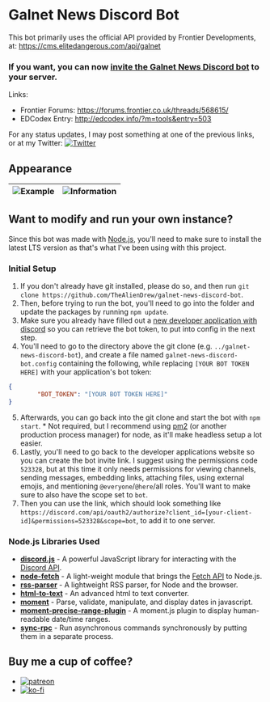 # Galnet News Discord Bot
This bot primarily uses the official API provided by Frontier Developments, at: https://cms.elitedangerous.com/api/galnet

### If you want, you can now [invite the Galnet News Discord bot](https://discord.com/api/oauth2/authorize?client_id=609713919644401664&permissions=523328&scope=bot) to your server.

Links:
- Frontier Forums: https://forums.frontier.co.uk/threads/568615/
- EDCodex Entry: http://edcodex.info/?m=tools&entry=503

For any status updates, I may post something at one of the previous links, or at my Twitter: [![Twitter](https://i.ibb.co/GRCdkR1/twitter.png)](https://twitter.com/Alien_Drew)

## Appearance
![Example](https://github.com/TheAlienDrew/galnet-news-discord-bot/blob/main/images/example.png?raw=true) | ![Information](https://github.com/TheAlienDrew/galnet-news-discord-bot/blob/main/images/information.png?raw=true)
-- | --

## Want to modify and run your own instance?
Since this bot was made with [Node.js](https://nodejs.org), you'll need to make sure to install the latest LTS version as that's what I've been using with this project.

### Initial Setup
1. If you don't already have git installed, please do so, and then run `git clone https://github.com/TheAlienDrew/galnet-news-discord-bot`.
2. Then, before trying to run the bot, you'll need to go into the folder and update the packages by running `npm update`.
3. Make sure you already have filled out a [new developer application with discord](https://discord.com/developers/applications) so you can retrieve the bot token, to put into config in the next step.
4. You'll need to go to the directory above the git clone (e.g. `../galnet-news-discord-bot`), and create a file named `galnet-news-discord-bot.config` containing the following, while replacing `[YOUR BOT TOKEN HERE]` with your application's bot token:
```json
{
        "BOT_TOKEN": "[YOUR BOT TOKEN HERE]"
}
```
5. Afterwards, you can go back into the git clone and start the bot with `npm start`. \* Not required, but I recommend using [pm2](https://www.npmjs.com/package/pm2) (or another production process manager) for node, as it'll make headless setup a lot easier.
6. Lastly, you'll need to go back to the developer applications website so you can create the bot invite link. I suggest using the permissions code `523328`, but at this time it only needs permissions for viewing channels, sending messages, embedding links, attaching files, using external emojis, and mentioning `@everyone`/`@here`/all roles. You'll want to make sure to also have the scope set to `bot`.
7. Then you can use the link, which should look something like `https://discord.com/api/oauth2/authorize?client_id=[your-client-id]&permissions=523328&scope=bot`, to add it to one server.

### Node.js Libraries Used
- **[discord.js](https://github.com/discordjs/discord.js)** - A powerful JavaScript library for interacting with the [Discord API](https://discord.com/developers/docs/intro).
- **[node-fetch](https://github.com/node-fetch/node-fetch)** - A light-weight module that brings the [Fetch API](https://developer.mozilla.org/en-US/docs/Web/API/Fetch_API) to Node.js.
- **[rss-parser](https://github.com/rbren/rss-parser)** - A lightweight RSS parser, for Node and the browser.
- **[html-to-text](https://github.com/html-to-text/node-html-to-text)** - An advanced html to text converter.
- **[moment](https://github.com/moment/moment)** - Parse, validate, manipulate, and display dates in javascript.
- **[moment-precise-range-plugin](https://github.com/codebox/moment-precise-range)** - A moment.js plugin to display human-readable date/time ranges.
- **[sync-rpc](https://github.com/ForbesLindesay/sync-rpc)** - Run asynchronous commands synchronously by putting them in a separate process.

## Buy me a cup of coffee?
- [![patreon](https://i.ibb.co/BGGr9mL/patreon.png)](https://www.patreon.com/bePatron?u=8414636)
- [![ko-fi](https://ko-fi.com/img/githubbutton_sm.svg)](https://ko-fi.com/E1E845O3L)
